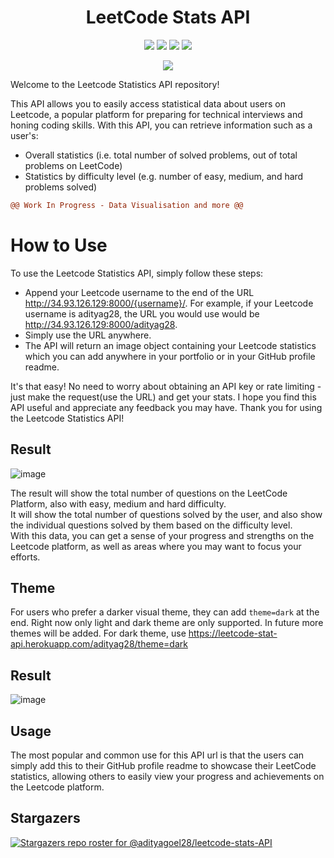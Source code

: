 <!-- # LeetCode Stats API -->
<h1 align="center" color="blue">LeetCode Stats API</h1>

<p align="center">
  <img src="https://img.shields.io/badge/GraphQl-E10098?style=for-the-badge&logo=graphql&logoColor=white" />
  <img src="https://img.shields.io/badge/Python-FFD43B?style=for-the-badge&logo=python&logoColor=blue" />
  <img src="https://img.shields.io/badge/Django-092E20?style=for-the-badge&logo=django&logoColor=green" />
  <img src="https://img.shields.io/badge/HTML5-E34F26?style=for-the-badge&logo=html5&logoColor=white" />
</p>

<p align="center">
  <img src="https://pyheroku-badge.herokuapp.com/?app=leetcode-stats-api">
</p>


<!-- <a href="https://github.com/KnlnKS/leetcode-stats">
  <img alt="LeetCode Stat Card" src="https://intense-dawn-46595.herokuapp.com/a/adityag28/" width="400"/>
</a> -->

<!-- [![KnlnKS's LeetCode stats](https://leetcode-stats-six.vercel.app/api?username=KnlnKS)](https://github.com/KnlnKS/leetcode-stats) -->

Welcome to the Leetcode Statistics API repository!

This API allows you to easily access statistical data about users on Leetcode, a popular platform for preparing for technical interviews and honing coding skills. With this API, you can retrieve information such as a user's:
- Overall statistics (i.e. total number of solved problems, out of total problems on LeetCode)
- Statistics by difficulty level (e.g. number of easy, medium, and hard problems solved)

```diff
@@ Work In Progress - Data Visualisation and more @@
```

<!-- #### Work in progress
More work is to be done on this project. -->

# How to Use
To use the Leetcode Statistics API, simply follow these steps:
- Append your Leetcode username to the end of the URL http://34.93.126.129:8000/{username}/. For example, if your Leetcode username is adityag28, the URL you would use would be http://34.93.126.129:8000/adityag28.
- Simply use the URL anywhere.
- The API will return an image object containing your Leetcode statistics which you can add anywhere in your portfolio or in your GitHub profile readme.

It's that easy! No need to worry about obtaining an API key or rate limiting - just make the request(use the URL) and get your stats.
I hope you find this API useful and appreciate any feedback you may have. Thank you for using the Leetcode Statistics API!

## Result
![image](http://34.93.126.129:8000/adityag28/)

The result will show the total number of questions on the LeetCode Platform, also with easy, medium and hard difficulty.
<br>
It will show the total number of questions solved by the user, and also show the individual questions solved by them based on the difficulty level.
<br>
With this data, you can get a sense of your progress and strengths on the Leetcode platform, as well as areas where you may want to focus your efforts.
## Theme
For users who prefer a darker visual theme, they can add `theme=dark` at the end. Right now only light and dark theme are only supported. In future more themes will be added.
For dark theme, use https://leetcode-stat-api.herokuapp.com/adityag28/theme=dark

## Result
![image](http://34.93.126.129:8000/adityag28/theme=dark)

## Usage
The most popular and common use for this API url is that the users can simply add this to their GitHub profile readme to showcase their LeetCode statistics, allowing others to easily view your progress and achievements on the Leetcode platform.

## Stargazers
[![Stargazers repo roster for @adityagoel28/leetcode-stats-API](https://reporoster.com/stars/adityagoel28/leetcode-stats-API)](https://github.com/adityagoel28/leetcode-stats-API/stargazers)
